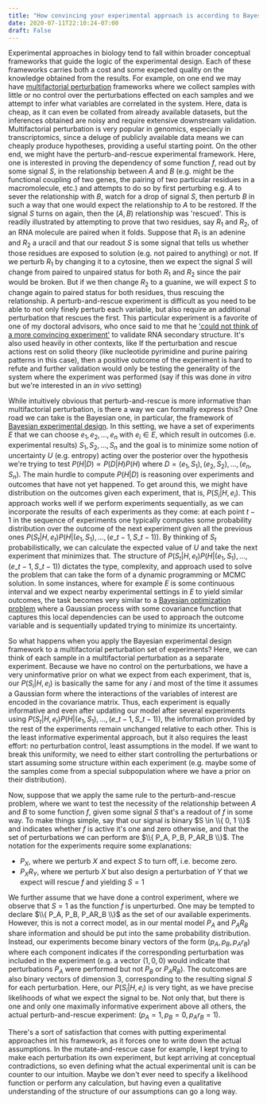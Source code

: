 ```yaml
---
title: "How convincing your experimental approach is according to Bayes"
date: 2020-07-11T22:10:24-07:00
draft: False
---
```


 Experimental approaches in biology tend to fall within broader conceptual frameworks that guide the logic of the experimental design. Each of these frameworks carries both a cost and some expected quality on the knowledge obtained from the results. For example, on one end we may have [multifactorial perturbation](https://www.nature.com/articles/nrg996) frameworks where we collect samples with little or no control over the perturbations effected on each samples and we attempt to infer what variables are correlated in the system. Here, data is cheap, as it can even be collated from already available datasets, but the inferences obtained are noisy and require extensive downstream validation. Multifactorial perturbation is very popular in genomics, especially in transcriptomics, since a deluge of publicly available data means we can cheaply produce hypotheses, providing a useful starting point. On the other end, we might have the perturb-and-rescue experimental framework. Here, one is interested in proving the dependency of some function $f$, read out by some signal $S$, in the relationship between $A$ and $B$ (e.g. might be the functional coupling of two genes, the pairing of two particular residues in a macromolecule, etc.) and attempts to do so by first perturbing e.g. $A$ to sever the relationship with $B$, watch for a drop of signal $S$, then perturb $B$ in such a way that one would expect the relationship to $A$ to be restored. If the signal $S$ turns on again, then the $(A,B)$ relationship was 'rescued'. This is readily illustrated by attempting to prove that two residues, say $R_1$ and $R_2$, of an RNA molecule are paired when it folds. Suppose that $R_1$ is an adenine and $R_2$ a uracil and that our readout $S$ is some signal that tells us whether those residues are exposed to solution (e.g. not paired to anything) or not. If we perturb $R_1$ by changing it to a cytosine, then we expect the signal $S$ will change from paired to unpaired status for both $R_1$ and $R_2$ since the pair would be broken. But if we then change $R_2$ to a guanine, we will expect $S$ to change again to paired status for both residues, thus rescuing the relationship. A perturb-and-rescue experiment is difficult as you need to be able to not only finely perturb each variable, but also require an additional perturbation that rescues the first. This particular experiment is a favorite of one of my doctoral advisors, who once said to me that he ['could not think of a more convincing experiment'](https://www.ncbi.nlm.nih.gov/pmc/articles/PMC4201832/) to validate RNA secondary structure. It's also used heavily in other contexts, like  If the perturbation and rescue actions rest on solid theory (like nucleotide pyrimidine and purine pairing patterns in this case), then a positive outcome of the experiment is hard to refute and further validation would only be testing the generality of the system where the experiment was performed (say if this was done _in vitro_ but we're interested in an _in vivo_ setting)

While intuitively obvious that perturb-and-rescue is more informative than multifactorial perturbation, is there a way we can formally express this? One road we can take is the Bayesian one, in particular, the framework of [Bayesian experimental design](https://arxiv.org/pdf/1909.03861.pdf). In this setting, we have a set of experiments $E$ that we can choose $e_1, e_2,..., e_n$ with $e_i \in E$, which result in outcomes (i.e. experimental results) $S_1, S_2, ..., S_n$ and the goal is to minimize some notion of uncertainty $U$ (e.g. entropy) acting over the posterior over the hypothesis we're trying to test $P(H|D) \propto P(D|H)P(H)$ where $D = (e_1, S_1), (e_2, S_2), ..., (e_n, S_n)$. The main hurdle to compute $P(H|D)$ is reasoning over experiments and outcomes that have not yet happened. To get around this, we might have distribution on the outcomes given each experiment, that is, $P(S_i|H, e_i)$. This approach works well if we perform experiments sequentially, as we can incorporate the results of each experiments as they come: at each point $t-1$ in the sequence of experiments one typically computes some probability distribution over the outcome of the next experiment given all the previous ones $P(S_t|H, e_t)P(H|(e_1, S_1), ..., (e\_{t-1}, S\_{t-1}))$. By thinking of $S_t$ probabilistically, we can calculate the expected value of $U$ and take the next experiment that minimizes that. The structure of $P(S_t|H, e_t)P(H|(e_1, S_1), ..., (e\_{t-1}, S\_{t-1}))$ dictates the type, complexity, and approach used to solve the problem that can take the form of a dynamic programming or MCMC solution. In some instances, where for example $E$ is some continuous interval and we expect nearby experimental settings in $E$ to yield similar outcomes, the task becomes very similar to a [Bayesian optimization problem](https://distill.pub/2020/bayesian-optimization/) where a Gaussian process with some covariance function that captures this local dependencies can be used to approach the outcome variable and is sequentially updated trying to minimize its uncertainty.

So what happens when you apply the Bayesian experimental design framework to a multifactorial perturbation set of experiments? Here, we can think of each sample in a multifactorial perturbation as a separate experiment. Because we have no control on the perturbations, we have a very uninformative prior on what we expect from each experiment, that is, our $P(S_i|H, e_i)$ is basically the same for any $i$ and most of the time it assumes a Gaussian form where the interactions of the variables of interest are encoded in the covariance matrix. Thus, each experiment is equally informative and even after updating our model after several experiments using $P(S_t|H, e_t)P(H|(e_1, S_1), ..., (e\_{t-1}, S\_{t-1}))$, the information provided by the rest of the experiments remain unchanged relative to each other. This is the least informative experimental approach, but it also requires the least effort: no perturbation control, least assumptions in the model. If we want to break this uniformity, we need to either start controlling the perturbations or start assuming some structure within each experiment (e.g. maybe some of the samples come from a special subpopulation where we have a prior on their distribution).

Now, suppose that we apply the same rule to the perturb-and-rescue problem, where we want to test the necessity of the relationship between $A$ and $B$ to some function $f$, given some signal $S$ that's a readout of $f$ in some way. To make things simple, say that our signal is binary $S \in \\{ 0, 1 \\}$ and indicates whether $f$ is active it's one and zero otherwise, and that the set of perturbations we can perform are $\\{ P_A, P_B, P_AR_B \\}$. The notation for the experiments require some explanations:

* $P_X$, where we perturb $X$ and expect $S$ to turn off, i.e. become zero.
* $P_XR_Y$, where we perturb $X$ but also design a perturbation of $Y$ that we expect will rescue $f$ and yielding $S = 1$

We further assume that we have done a control experiment, where we observe that $S = 1$ as the function $f$ is unperturbed. One may be tempted to declare $\\{ P_A, P_B, P_AR_B \\}$ as the set of our available experiments. However, this is not a correct model, as in our mental model $P_A$ and $P_AR_B$ share information and should be put into the same probability distribution. Instead, our experiments become binary vectors of the form $(p_A, p_B, p_Ar_B)$ where each component indicates if the corresponding perturbation was included in the experiment (e.g. a vector $(1,0,0)$ would indicate that perturbations $P_A$ were performed but not $P_B$ or $P_AR_B$). The outcomes are also binary vectors of dimension 3, corresponding to the resulting signal $S$ for each perturbation. Here, our $P(S_i|H, e_i)$ is very tight, as we have precise likelihoods of what we expect the signal to be. Not only that, but there is one and only one maximally informative experiment above all others, the actual perturb-and-rescue experiment: $(p_A=1, p_B=0, p_Ar_B=1)$.

There's a sort of satisfaction that comes with putting experimental approaches int his framework, as it forces one to write down the actual assumptions. In the mutate-and-rescue case for example, I kept trying to make each perturbation its own experiment, but kept arriving at conceptual contradictions, so even defining what the actual experimental unit is can be counter to our intuition. Maybe we don't ever need to specify a likelihood function or perform any calculation, but having even a qualitative understanding of the structure of our assumptions can go a long way.
